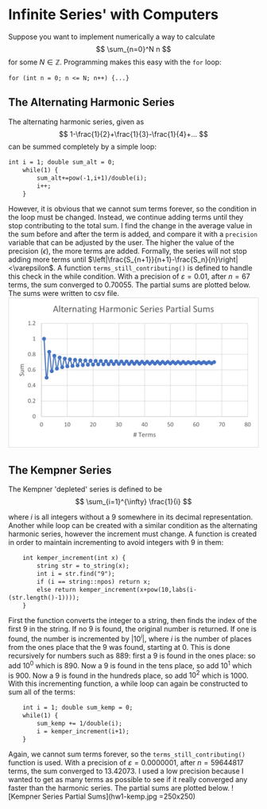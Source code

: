 # Infinite Series' with Computers

Suppose you want to implement numerically a way to calculate
$$
\sum_{n=0}^N n
$$
for some $N\in\mathbb{Z}$. Programming makes this easy with the `for` loop:
```
for (int n = 0; n <= N; n++) {...}
```
## The Alternating Harmonic Series
The alternating harmonic series, given as
$$
1-\frac{1}{2}+\frac{1}{3}-\frac{1}{4}+...
$$
can be summed completely by a simple loop:
```
int i = 1; double sum_alt = 0;
    while(1) {
        sum_alt+=pow(-1,i+1)/double(i);
        i++;
    }
```
However, it is obvious that we cannot sum terms forever, so the condition in the loop must be changed. Instead, we continue adding terms until they stop contributing to the total sum. I find the change in the average value in the sum before and after the term is added, and compare it with a `precision` variable that can be adjusted by the user. The higher the value of the precision ($\epsilon$), the more terms are added. Formally, the series will not stop adding more terms until $\left|\frac{S_{n+1}}{n+1}-\frac{S_n}{n}\right|<\varepsilon$. A function `terms_still_contributing()` is defined to handle this check in the while condition. With a precision of $\varepsilon = 0.01$, after $n = 67$ terms, the sum converged to $0.70055$. The partial sums are plotted below. The sums were written to csv file. 
![Alternating Series Partial Sums](hw1-alt.jpg)
## The Kempner Series
The Kempner 'depleted' series is defined to be 
$$
\sum_{i=1}^{\infty} \frac{1}{i}
$$

where $i$ is all integers without a $9$ somewhere in its decimal representation. Another while loop can be created with a similar condition as the alternating harmonic series, however the increment must change. A function is created in order to maintain incrementing to avoid integers with $9$ in them:
```
    int kemper_increment(int x) {
        string str = to_string(x);
        int i = str.find("9");
        if (i == string::npos) return x;
        else return kemper_increment(x+pow(10,labs(i-(str.length()-1))));  
    }
```
First the function converts the integer to a string, then finds the index of the first $9$ in the string. If no $9$ is found, the original number is returned. If one is found, the number is incremented by $|10^{i}|$, where $i$ is the number of places from the ones place that the $9$ was found, starting at $0$. This is done recursively for numbers such as $889$: first a $9$ is found in the ones place: so add $10^0$ which is $890$. Now a $9$ is found in the tens place, so add $10^1$ which is $900$. Now a $9$ is found in the hundreds place, so add $10^2$ which is $1000$. With this incrementing function, a while loop can again be constructed to sum all of the terms:
```
    int i = 1; double sum_kemp = 0;
    while(1) {
        sum_kemp += 1/double(i);
        i = kemper_increment(i+1);
    }
```
Again, we cannot sum terms forever, so the `terms_still_contributing()` function is used. With a precision of $\varepsilon = 0.0000001$, after $n = 59644817$ terms, the sum converged to $13.42073$. I used a low precision because I wanted to get as many terms as possible to see if it really converged any faster than the harmonic series. The partial sums are plotted below. 
![Kempner Series Partial Sums](hw1-kemp.jpg =250x250)